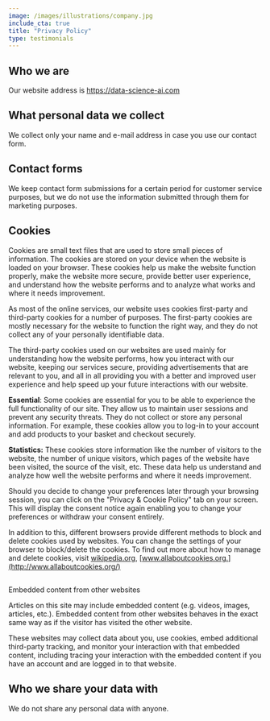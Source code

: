 ```yaml
---
image: /images/illustrations/company.jpg
include_cta: true
title: "Privacy Policy"
type: testimonials
---
```


## Who we are 

Our website address is <https://data-science-ai.com>

## What personal data we collect

We collect only your name and e-mail address in case you use our contact form.

## Contact forms

We keep contact form submissions for a certain period for customer
service purposes, but we do not use the information submitted through
them for marketing purposes.

## Cookies

Cookies are small text files that are used to store small pieces of
information. The cookies are stored on your device when the website is
loaded on your browser. These cookies help us make the website function
properly, make the website more secure, provide better user experience,
and understand how the website performs and to analyze what works and
where it needs improvement.

As most of the online services, our website uses cookies first-party
and third-party cookies for a number of purposes. The first-party
cookies are mostly necessary for the website to function the right way,
and they do not collect any of your personally identifiable data.

The third-party cookies used on our websites are used mainly for
understanding how the website performs, how you interact with our
website, keeping our services secure, providing advertisements that are
relevant to you, and all in all providing you with a better and improved
user experience and help speed up your future interactions with our
website.

**Essential**: Some cookies are essential for you to be
able to experience the full functionality of our site. They allow us to
maintain user sessions and prevent any security threats. They do not
collect or store any personal information. For example, these cookies
allow you to log-in to your account and add products to your basket and
checkout securely.

**Statistics:** These cookies store information like the
number of visitors to the website, the number of unique visitors, which
pages of the website have been visited, the source of the visit, etc.
These data help us understand and analyze how well the website performs
and where it needs improvement.

Should you decide to change your preferences later through your
browsing session, you can click on the \"Privacy & Cookie Policy\" tab
on your screen. This will display the consent notice again enabling you
to change your preferences or withdraw your consent entirely.

In addition to this, different browsers provide different methods to
block and delete cookies used by websites. You can change the settings
of your browser to block/delete the cookies. To find out more about how
to manage and delete cookies, visit [wikipedia.org](https://en.wikipedia.org/wiki/HTTP_cookie), [www.allaboutcookies.org.](http://www.allaboutcookies.org/)

## 
Embedded content from other websites 

Articles on this site may include embedded content (e.g. videos,
images, articles, etc.). Embedded content from other websites behaves in
the exact same way as if the visitor has visited the other website.

These websites may collect data about you, use cookies, embed
additional third-party tracking, and monitor your interaction with that
embedded content, including tracing your interaction with the embedded
content if you have an account and are logged in to that website.

## Who we share your data with 

We do not share any personal data with anyone.
